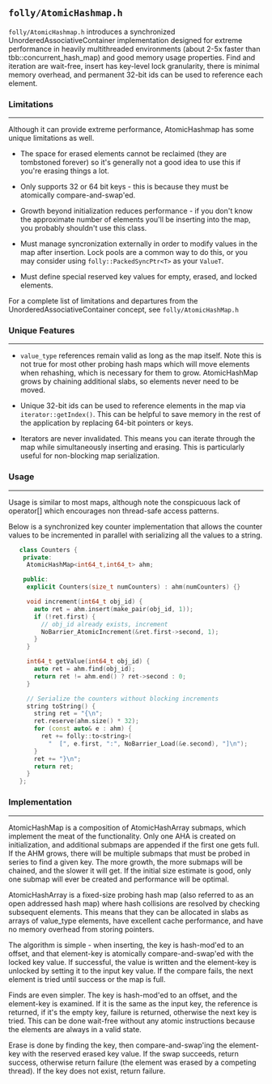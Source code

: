 `folly/AtomicHashmap.h`
----------------------

`folly/AtomicHashmap.h` introduces a synchronized UnorderedAssociativeContainer
implementation designed for extreme performance in heavily multithreaded
environments (about 2-5x faster than tbb::concurrent_hash_map) and good memory
usage properties.  Find and iteration are wait-free, insert has key-level lock
granularity, there is minimal memory overhead, and permanent 32-bit ids can be
used to reference each element.


### Limitations
***

Although it can provide extreme performance, AtomicHashmap has some unique
limitations as well.

* The space for erased elements cannot be reclaimed (they are tombstoned
forever) so it's generally not a good idea to use this if you're erasing things
a lot.

* Only supports 32 or 64 bit keys - this is because they must be atomically
compare-and-swap'ed.

* Growth beyond initialization reduces performance - if you don't know
the approximate number of elements you'll be inserting into the map, you
probably shouldn't use this class.

* Must manage syncronization externally in order to modify values in the map
after insertion.  Lock pools are a common way to do this, or you may
consider using `folly::PackedSyncPtr<T>` as your `ValueT`.

* Must define special reserved key values for empty, erased, and locked
elements.

For a complete list of limitations and departures from the
UnorderedAssociativeContainer concept, see `folly/AtomicHashMap.h`


### Unique Features
***

* `value_type` references remain valid as long as the map itself.  Note this is
not true for most other probing hash maps which will move elements when
rehashing, which is necessary for them to grow.  AtomicHashMap grows by chaining
additional slabs, so elements never need to be moved.

* Unique 32-bit ids can be used to reference elements in the map via
`iterator::getIndex()`.  This can be helpful to save memory in the rest of the
application by replacing 64-bit pointers or keys.

* Iterators are never invalidated.  This means you can iterate through the map
while simultaneously inserting and erasing.  This is particularly useful for
non-blocking map serialization.


### Usage
***

Usage is similar to most maps, although note the conspicuous lack of operator[]
which encourages non thread-safe access patterns.

Below is a synchronized key counter implementation that allows the counter
values to be incremented in parallel with serializing all the values to a
string.

```Cpp
   class Counters {
    private:
     AtomicHashMap<int64_t,int64_t> ahm;

    public:
     explicit Counters(size_t numCounters) : ahm(numCounters) {}

     void increment(int64_t obj_id) {
       auto ret = ahm.insert(make_pair(obj_id, 1));
       if (!ret.first) {
         // obj_id already exists, increment
         NoBarrier_AtomicIncrement(&ret.first->second, 1);
       }
     }

     int64_t getValue(int64_t obj_id) {
       auto ret = ahm.find(obj_id);
       return ret != ahm.end() ? ret->second : 0;
     }

     // Serialize the counters without blocking increments
     string toString() {
       string ret = "{\n";
       ret.reserve(ahm.size() * 32);
       for (const auto& e : ahm) {
         ret += folly::to<string>(
           "  [", e.first, ":", NoBarrier_Load(&e.second), "]\n");
       }
       ret += "}\n";
       return ret;
     }
   };
```

### Implementation
***

AtomicHashMap is a composition of AtomicHashArray submaps, which implement the
meat of the functionality.  Only one AHA is created on initialization, and
additional submaps are appended if the first one gets full.  If the AHM grows,
there will be multiple submaps that must be probed in series to find a given
key.  The more growth, the more submaps will be chained, and the slower it will
get.  If the initial size estimate is good, only one submap will ever be created
and performance will be optimal.

AtomicHashArray is a fixed-size probing hash map (also referred to as an open
addressed hash map) where hash collisions are resolved by checking subsequent
elements.  This means that they can be allocated in slabs as arrays of
value_type elements, have excellent cache performance, and have no memory
overhead from storing pointers.

The algorithm is simple - when inserting, the key is hash-mod'ed to an offset,
and that element-key is atomically compare-and-swap'ed with the locked key
value.  If successful, the value is written and the element-key is unlocked by
setting it to the input key value.  If the compare fails, the next element is
tried until success or the map is full.

Finds are even simpler.  The key is hash-mod'ed to an offset, and the
element-key is examined.  If it is the same as the input key, the reference is
returned, if it's the empty key, failure is returned, otherwise the next key is
tried.  This can be done wait-free without any atomic instructions because the
elements are always in a valid state.

Erase is done by finding the key, then compare-and-swap'ing the element-key with
the reserved erased key value.  If the swap succeeds, return success, otherwise
return failure (the element was erased by a competing thread).  If the key does
not exist, return failure.
